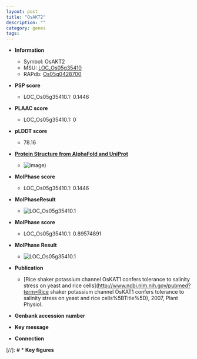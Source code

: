 ```yaml
---
layout: post
title: "OsAKT2"
description: ""
category: genes
tags: 
---
```


* **Information**  
    + Symbol: OsAKT2  
    + MSU: [LOC_Os05g35410](http://rice.plantbiology.msu.edu/cgi-bin/ORF_infopage.cgi?orf=LOC_Os05g35410)  
    + RAPdb: [Os05g0428700](http://rapdb.dna.affrc.go.jp/viewer/gbrowse_details/irgsp1?name=Os05g0428700)  

* **PSP score**  
    + LOC_Os05g35410.1: 0.1446 

* **PLAAC score**  
    + LOC_Os05g35410.1: 0 

* **pLDDT score**
    + 78.16

* **[Protein Structure from AlphaFold and UniProt](https://www.uniprot.org/uniprotkb/Q75HP9/entry#structure)**
    + ![image](https://ricepsp.github.io/images/Q7/AF-Q75HP9-F1.png))

* **MolPhase score**
    + LOC_Os05g35410.1: 0.1446

* **MolPhaseResult**
    + ![LOC_Os05g35410.1](https://ricepsp.github.io/pictures/LOC_Os05g/LOC_Os05g35410.1.png)

* **MolPhase score**
    + LOC_Os05g35410.1: 0.89574891

* **MolPhase Result**
    + ![LOC_Os05g35410.1](https://304243504.github.io/Pictures/LOC_Os05g/LOC_Os05g35410.1.png)

* **Publication**  
    + [Rice shaker potassium channel OsKAT1 confers tolerance to salinity stress on yeast and rice cells](http://www.ncbi.nlm.nih.gov/pubmed?term=Rice shaker potassium channel OsKAT1 confers tolerance to salinity stress on yeast and rice cells%5BTitle%5D), 2007, Plant Physiol.

* **Genbank accession number**  

* **Key message**  

* **Connection**  

[//]: # * **Key figures**  


